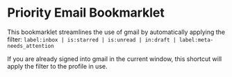 # Priority Email Bookmarklet

This bookmarklet streamlines the use of gmail by automatically applying the
filter:
`label:inbox | is:starred | is:unread | in:draft | label:meta-needs_attention`

If you are already signed into gmail in the current window, this shortcut will
apply the filter to the profile in use.
